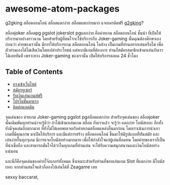 # awesome-atom-packages
g2gking สล็อตออนไลน์ สล็อตแตกง่าย สล็อตแตกง่ายมาก แจกเครดิตฟรี [g2gking](https://g2gking.com/)?

สล็อตjoker สล็อตpg pgslot jokerslot pgแตกง่าย คือค่ายเกม สล็อตออนไลน์ ชั้นนำ ที่เปิดให้บริการมาอย่างยาวนาน โดยสำหรับผู้ที่สนใจจะใช้บริการกับ Joker-gaming นั้นคุณต้องศึกษาเองก่อนว่า ค่ายของเรานั้น มีการให้บริการเกม สล็อตออนไลน์ ใดบ้าง เป็นเกมที่ท่านอยากเล่นหรือไม่ เพื่อตัวท่านเองได้ไม่เสียเงินโดยเปล่าประโยชน์ แต่หากมีเกมที่ต้องการ ท่านก็สมัครสมาชิกเข้ามาเล่นกับเราได้เลยทันที เพราะทาง Joker-gaming ของเรานั้น เปิดให้บริการตลอด 24 ชั่วโมง



## Table of Contents
* [ทางเข้าเว็บไซต์](https://g2gking.com)
* [สมัครยูเซอร์](https://g2gking.com/register)
* [รับเงินเล่นเกมส์ฟรี](https://g2gking.com/register)
* [โปรโมชั่นมาแรง](https://g2gking.com/register)
* [ติดต่อแอดมิน](https://line.me/ti/p/@g2gking)

จุดเด่นของ ค่ายเกม Joker-gaming pgslot pgสล็อตแตกง่าย
สำหรับจุดเด่นของ สล็อตjoker นั้นเดิมพันทุกท่านน่าจะรู้ดีว่า ถ้าได้เข้ามาเล่นเกม สล็อต กับเราแล้ว จะรู้ว่า แตกง่าย โบนัสเยอะ อีกทั้งยังมีจุดเด่นอีกมากมาย ที่ยังไม่ได้เคยพบเจอกับค่ายเกมสล็อตแหล่งอื่นมาก่อน โดยเราเน้นการนำเอาเกมที่มีคุณภาพ มาเปิดให้บริการ และมีแต่การสร้าง สล็อตออนไลน์ ขึ้นมาให้มีรูปแบบที่ทันสมัย และเล่นง่ายในทุกๆเกม มีการแจกโบนัสอย่างมากมาย เพื่อให้กำลังใจแก่ผู้เล่นที่อดทน โดยค่ายของเราก็เป็นที่น่าเชื่อถือ และสามารถมั่นใจได้ว่าในทุกเกมที่ท่านเล่น จะได้รับความสนุกสนานและเงินโบนัสอย่างแน่นอน

และนี่ก็คือจุดเด่นของค่ายโจ๊กเกอร์ทั้งหมด ซึ่งเหมาะสำหรับท่านที่ชอบเล่นเกม Slot ที่แตกง่าย มีโบนัสเยอะ หากท่านสนใจแล้วก็ลองไปเล่นได้ที่ Zeagame เลย

sexxy baccarat,
